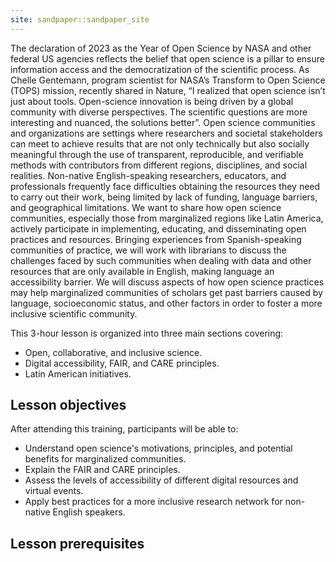 ```yaml
---
site: sandpaper::sandpaper_site
---
```



The declaration of 2023 as the Year of Open Science by NASA and other federal US agencies reflects the belief that open science is a pillar to ensure information access and the democratization of the scientific process. As Chelle Gentemann, program scientist for NASA’s Transform to Open Science (TOPS) mission, recently shared in Nature, “I realized that open science isn’t just about tools. Open-science innovation is being driven by a global community with diverse perspectives. The scientific questions are more interesting and nuanced, the solutions better”. 
Open science communities and organizations are settings where researchers and societal stakeholders can meet to achieve results that are not only technically but also socially meaningful through the use of transparent, reproducible, and verifiable methods with contributors from different regions, disciplines, and social realities. Non-native English-speaking researchers, educators, and professionals frequently face difficulties obtaining the resources they need to carry out their work, being limited by lack of funding, language barriers, and geographical limitations. 
We want to share how open science communities, especially those from marginalized regions like Latin America, actively participate in implementing, educating, and disseminating open practices and resources. Bringing experiences from Spanish-speaking communities of practice, we will work with librarians to discuss the challenges faced by such communities when dealing with data and other resources that are only available in English, making language an accessibility barrier. We will discuss aspects of how open science practices may help marginalized communities of scholars get past barriers caused by language, socioeconomic status, and other factors in order to foster a more inclusive scientific community.

This 3-hour lesson is organized into three main sections covering: 

-	Open, collaborative, and inclusive science. 
-	Digital accessibility, FAIR, and CARE principles.
-	Latin American initiatives.



## Lesson objectives

After attending this training, participants will be able to:

- Understand open science's motivations, principles, and potential benefits for marginalized communities. 
- Explain the FAIR and CARE principles. 
- Assess the levels of accessibility of different digital resources and virtual events.
- Apply best practices for a more inclusive research network for non-native English speakers.

## Lesson prerequisites


